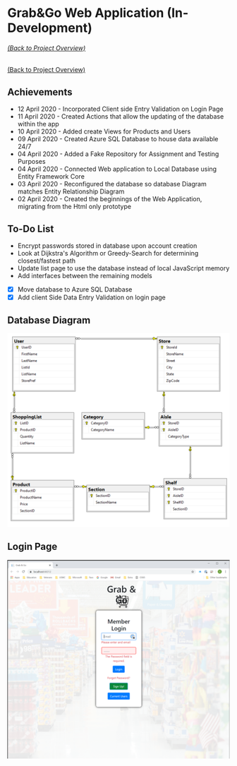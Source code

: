 # Grab&Go Web Application (In-Development) <h6>[(Back to Project Overview)](https://github.com/cjpleasant88/Grab-Go)</h6>

[(Back to Project Overview)](https://github.com/cjpleasant88/Grab-Go)

## Achievements

- 12 April 2020 - Incorporated Client side Entry Validation on Login Page
- 11 April 2020 - Created Actions that allow the updating of the database within the app
- 10 April 2020 - Added create Views for Products and Users
- 09 April 2020 - Created Azure SQL Database to house data available 24/7
- 04 April 2020 - Added a Fake Repository for Assignment and Testing Purposes
- 04 April 2020 - Connected Web application to Local Database using Entity Framework Core
- 03 April 2020 - Reconfigured the database so database Diagram matches Entity Relationship Diagram
- 02 April 2020 - Created the beginnings of the Web Application, migrating from the Html only prototype

## To-Do List

- Encrypt passwords stored in database upon account creation
- Look at Dijkstra's Algorithm or Greedy-Search for determining closest/fastest path
- Update list page to use the database instead of local JavaScript memory
- Add interfaces between the remaining models
- [x] Move database to Azure SQL Database
- [x] Add client Side Data Entry Validation on login page

 ## Database Diagram
 ![Database Diagram](https://github.com/cjpleasant88/Grab-Go/blob/master/Assets/Database%20Diagram.PNG)



## Login Page

![Login Page](https://github.com/cjpleasant88/Grab-Go/blob/master/GrabAndGo/Assets/20200412loginpage.PNG)
